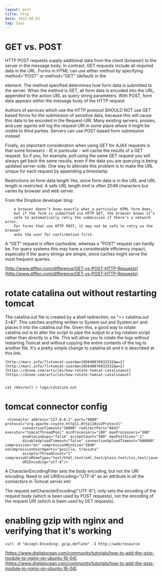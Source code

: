```yaml
---
layout: post
title: http
date: 2015-08-03
tag: Iaas
---
```


# GET vs. POST
HTTP POST requests supply additional data from the client (browser) to the server in the message body.
In contrast, GET requests include all required data in the URL. Forms in HTML can use either method by
specifying method="POST" or method="GET" (default) in the <form> element. The method specified determines
how form data is submitted to the server. When the method is GET, all form data is encoded into the URL,
appended to the action URL as query string parameters. With POST, form data appears within the message body
of the HTTP request

Authors of services which use the HTTP protocol SHOULD NOT use GET based forms for the submission of sensitive data, because this will cause this data to be encoded in the Request-URI. Many existing servers, proxies, and user agents will log the request URI in some place where it might be visible to third parties. Servers can use POST-based form submission instead

Finally, an important consideration when using GET for AJAX requests is that some browsers - IE in particular - will cache the results of a GET request. So if you, for example, poll using the same GET request you will always get back the same results, even if the data you are querying is being updated server-side. One way to alleviate this problem is to make the URL unique for each request by appending a timestamp.

Restrictions on form data length	Yes, since form data is in the URL and URL length is restricted. A safe URL length limit is often 2048 characters but varies by browser and web server.

From the Dropbox developer blog:
```
    a browser doesn’t know exactly what a particular HTML form does,
    but if the form is submitted via HTTP GET, the browser knows it’s
    safe to automatically retry the submission if there’s a network error.
    For forms that use HTTP POST, it may not be safe to retry so the browser
    asks the user for confirmation first.
```
A "GET" request is often cacheable, whereas a "POST" request can hardly be. For query systems this may have a considerable efficiency impact, especially if the query strings are simple, since caches might serve the most frequent queries.

[http://www.diffen.com/difference/GET-vs-POST-HTTP-Requests](http://www.diffen.com/difference/GET-vs-POST-HTTP-Requests)

# rotate catalina out without restarting tomcat

The catalina.out file is created by a shell redirection, ex ">> catalina.out 2>&1".  This catches anything written to System.out and System.err and places it into the catalina.out file.
Given this, a good way to rotate catalina.out is to alter the script to pipe the output to a log rotation script rather than directly to a file.  This will allow you to rotate the logs without restarting Tomcat and without copying the entire contents of the log to another file.
It's a pretty simple change to catalina.sh and it is described at this link.

    [http://marc.info/?l=tomcat-user&m=105640876032532&w=2](http://marc.info/?l=tomcat-user&m=105640876032532&w=2)
    [https://dzone.com/articles/how-rotate-tomcat-catalinaout](https://dzone.com/articles/how-rotate-tomcat-catalinaout)


    cat /dev/null > logs/catalina.out


# tomcat connector config

```
 <Connector address="127.0.0.1" port="8080" protocol="org.apache.coyote.http11.Http11Nio2Protocol"
        connectionTimeout="30000" redirectPort="8443" executor="tomcatThreadPool" minProcessors="100" maxProcessors="300"
        enableLookups="false" acceptCount="500" maxPostSize="-1"
        disableUploadTimeout="false" connectionUploadTimeout="600000"   compression="on" compressionMinSize="2048" noCompressionUserAgents="gozilla, traviata"
        acceptorThreadCount="2" compressableMimeType="text/html,text/xml,text/plain,text/css,text/javascript,application/javascript"
        URIEncoding="utf-8"/>
```

A CharacterEncodingFilter sets the body encoding, but not the URI encoding.
Need to set URIEncoding="UTF-8" as an attribute in all the connectors in Tomcat server.xml

The request.setCharacterEncoding("UTF-8"); only sets the encoding of the request body (which is been used by POST requests), not the encoding of the request URI (which is been used by GET requests).

# enabling gzip with nginx and verifying that it's working
```
curl -H "Accept-Encoding: gzip,deflate" -I http://web/resource
```
[https://www.digitalocean.com/community/tutorials/how-to-add-the-gzip-module-to-nginx-on-ubuntu-16-04](https://www.digitalocean.com/community/tutorials/how-to-add-the-gzip-module-to-nginx-on-ubuntu-16-04)
